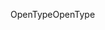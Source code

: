 <span data-ttu-id="02cb1-101">OpenType</span><span class="sxs-lookup"><span data-stu-id="02cb1-101">OpenType</span></span>